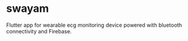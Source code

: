 # swayam

Flutter app for wearable ecg monitoring device powered with bluetooth connectivity and Firebase.
